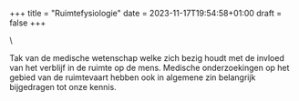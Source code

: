 +++
title = "Ruimtefysiologie"
date = 2023-11-17T19:54:58+01:00
draft = false
+++

\

Tak van de medische wetenschap welke zich bezig houdt met de invloed van
het verblijf in de ruimte op de mens. Medische onderzoekingen op het
gebied van de ruimtevaart hebben ook in algemene zin belangrijk
bijgedragen tot onze kennis.
